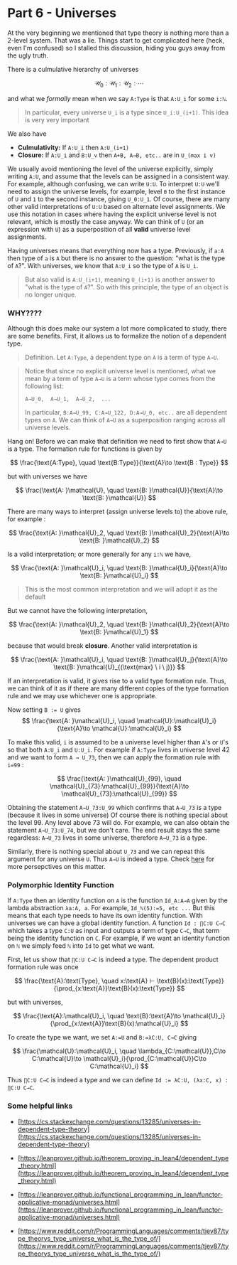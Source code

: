 # Part 6 - Universes

At the very beginning we mentioned that type theory is nothing more than a 2-level system. That was a lie. Things start to get complicated here (heck, even I'm confused) so I stalled this discussion, hiding you guys away from the ugly truth.

There is a culmulative hierarchy of universes

$$
\mathcal{U}_0:\mathcal{U}_1:\mathcal{U}_2:\cdots
$$

and what we *formally* mean when we say `A:Type` is that `A:U_i` for some `i:ℕ`. 

> In particular, every universe `U_i` is a type since `U_i:U_(i+1)`. This idea is very very important

We also have

- **Culmulativity:** If `A:U_i` then `A:U_(i+1)`
- **Closure:** If `A:U_i` and `B:U_v` then `A+B, A→B, etc..` are in `U_(max i v)`

We usually avoid mentioning the level of the universe explicitly, simply writing `A:U`, and assume that the levels can be assigned in a consistent way. For example, although confusing, we can write `U:U`. To interpret `U:U` we'll need to assign the universe levels, for example, level `0` to the first instance of `U` and `1` to the second instance, giving `U_0:U_1`. Of course, there are many other valid interpretations of `U:U` based on alternate level assignments. We use this notation in cases where having the explicit universe level is not relevant, which is mostly the case anyway. We can think of `U` (or an expression with `U`) as a superposition of all **valid** universe level assignments.

Having universes means that everything now has a type. Previously, if `a:A` then type of `a` is `A` but there is no answer to the question: "what is the type of `A`?". With universes, we know that `A:U_i` so the type of `A` is `U_i`. 

> But also valid is `A:U_(i+1)`, meaning `U_(i+1)` is another answer to "what is the type of `A`?". So with this principle, the type of an object is no longer unique.

### WHY????

Although this does make our system a lot more complicated to study, there are some benefits. First, it allows us to formalize the notion of a dependent type. 

> Definition. Let `A:Type`, a dependent type on `A` is a term of type `A→U`.



> Notice that since no explicit universe level is mentioned, what we mean by a term of type `A→U` is a term whose type comes from the following list:
>
> ```
> A→U_0,  A→U_1,  A→U_2,  ...
> ```
> In particular, `B:A→U_99, C:A→U_122, D:A→U_0, etc..` are all dependent types on `A`. We can think of `A→U` as a superposition ranging across all universe levels.

Hang on! Before we can make that definition we need to first show that `A→U` is a type. The formation rule for functions is given by

$$
\frac{\text{A:Type}, \quad \text{B:Type}}{\text{A}\to \text{B : Type}}
$$

but with universes we have

$$
\frac{\text{A: }\mathcal{U}, \quad \text{B: }\mathcal{U}}{\text{A}\to \text{B: }\mathcal{U}}
$$

There are many ways to interpret (assign universe levels to) the above rule, for example :

$$
\frac{\text{A: }\mathcal{U}_2, \quad \text{B: }\mathcal{U}_2}{\text{A}\to \text{B: }\mathcal{U}_2}
$$

Is a valid interpretation; or more generally for any `i:ℕ` we have,

$$
\frac{\text{A: }\mathcal{U}_i, \quad \text{B: }\mathcal{U}_i}{\text{A}\to \text{B: }\mathcal{U}_i}
$$

> This is the most common interpretation and we will adopt it as the default

But we cannot have the following interpretation,

$$
\frac{\text{A: }\mathcal{U}_2, \quad \text{B: }\mathcal{U}_2}{\text{A}\to \text{B: }\mathcal{U}_1}
$$

because that would break **closure**. Another valid interpretation is

$$
\frac{\text{A: }\mathcal{U}_i, \quad \text{B: }\mathcal{U}_j}{\text{A}\to \text{B: }\mathcal{U}_{(\text{max} \ i \ j)}}
$$

If an interpretation is valid, it gives rise to a valid type formation rule. Thus, we can think of it as if there are many different copies of the type formation rule and we may use whichever one is appropriate. 

Now setting `B := U` gives 
$$
\frac{\text{A: }\mathcal{U}_i, \quad \mathcal{U}:\mathcal{U}_i}{\text{A}\to \mathcal{U}:\mathcal{U}_i}
$$

To make this valid, `i` is assumed to be a universe level higher than `A`'s or `U`'s so that both `A:U_i` and `U:U_i`. For example if `A:Type` lives in universe level 42 and we want to form `A → U_73`, then we can apply the formation rule with `i=99` :

$$
\frac{\text{A: }\mathcal{U}_{99}, \quad \mathcal{U}_{73}:\mathcal{U}_{99}}{\text{A}\to \mathcal{U}_{73}:\mathcal{U}_{99}}
$$

Obtaining the statement `A→U_73:U_99` which confirms that `A→U_73` is a type (because it lives in some universe) Of course there is nothing special about the level 99. Any level above 73 will do. For example, we can also obtain the statement `A→U_73:U_74`, but we don't care. The end result stays the same regardless: `A→U_73` lives in some universe, therefore `A→U_73` is a type.

Similarly, there is nothing special about `U_73` and we can repeat this argument for any universe `U`. Thus `A→U` is indeed a type. Check [here](https://cs.stackexchange.com/questions/13285/universes-in-dependent-type-theory) for more persepctives on this matter.

### Polymorphic Identity Function

If `A:Type` then an identity function on `A` is the function `Id_A:A→A` given by the lambda abstraction `λa:A, a`. For example, `Id_ℕ(5):=5, etc ...` But this means that each type needs to have its own identity function. With universes we can have a global identity function. A function `Id : ∏C:U C→C` which takes a type `C:U` as input and outputs a term of type `C→C`, that term being the identity function on `C`. For example, if we want an identity function on `ℕ` we simply feed `ℕ` into `Id` to get what we want.

First, let us show that `∏C:U C→C` is indeed a type. The dependent product formation rule was once

$$
\frac{\text{A}:\text{Type}, \quad x:\text{A} ⊢ \text{B}(x):\text{Type}}{\prod_{x:\text{A}}\text{B}(x):\text{Type}}
$$

but with universes,

$$
\frac{\text{A}:\mathcal{U}_i, \quad \text{B}:\text{A}\to \mathcal{U}_i}{\prod_{x:\text{A}}\text{B}(x):\mathcal{U}_i}
$$

To create the type we want, we set `A:=U` and `B:=λC:U, C→C` giving

$$
\frac{\mathcal{U}:\mathcal{U}_i, \quad \lambda_{C:\mathcal{U}},C\to C:\mathcal{U}\to \mathcal{U}_i}{\prod_{C:\mathcal{U}}C\to C:\mathcal{U}_i}
$$

Thus `∏C:U C→C` is indeed a type and we can define `Id := λC:U, (λx:C, x) : ∏C:U C→C`. 

### Some helpful links

- [https://cs.stackexchange.com/questions/13285/universes-in-dependent-type-theory](https://cs.stackexchange.com/questions/13285/universes-in-dependent-type-theory)

- [https://leanprover.github.io/theorem_proving_in_lean4/dependent_type_theory.html](https://leanprover.github.io/theorem_proving_in_lean4/dependent_type_theory.html)

- [https://leanprover.github.io/functional_programming_in_lean/functor-applicative-monad/universes.html](https://leanprover.github.io/functional_programming_in_lean/functor-applicative-monad/universes.html)

- [https://www.reddit.com/r/ProgrammingLanguages/comments/tjev87/type_theorys_type_universe_what_is_the_type_of/](https://www.reddit.com/r/ProgrammingLanguages/comments/tjev87/type_theorys_type_universe_what_is_the_type_of/)